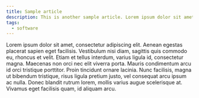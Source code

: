 ```yaml
---
title: Sample article
description: This is another sample article. Lorem ipsum dolor sit amet, consectetur adipiscing elit. Vestibulum nisi diam, sagittis quis commodo eu
tags:
  - software
---
```


Lorem ipsum dolor sit amet, consectetur adipiscing elit. Aenean egestas placerat sapien eget facilisis. Vestibulum nisi diam, sagittis quis commodo eu, rhoncus et velit. Etiam et tellus interdum, varius ligula id, consectetur magna. Maecenas non orci nec elit viverra porta. Mauris condimentum arcu id orci tristique porttitor. Proin tincidunt ornare lacinia. Nunc facilisis, magna ut bibendum tristique, risus ligula pretium justo, vel consequat arcu ipsum ac nulla. Donec blandit rutrum lorem, mollis varius augue scelerisque at. Vivamus eget facilisis quam, id aliquam arcu.
